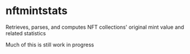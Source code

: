 # nftmintstats
Retrieves, parses, and computes NFT collections' original mint value and related statistics

Much of this is still work in progress
